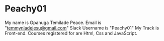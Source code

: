 # Peachy01
My name is Opanuga Temilade Peace.
Email is "temmynladejesu@gmail.com"
Slack Username is "Peachy01"
My Track is Front-end.
Courses registered for are Html, Css and JavaScript.
